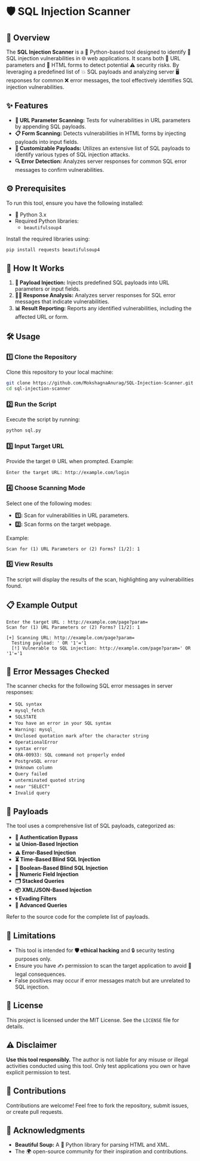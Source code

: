# 🛡️ SQL Injection Scanner

## 📖 Overview
The **SQL Injection Scanner** is a 🐍 Python-based tool designed to identify 🔐 SQL injection vulnerabilities in 🌐 web applications. It scans both 🌟 URL parameters and 📝 HTML forms to detect potential ⚠️ security risks. By leveraging a predefined list of 💥 SQL payloads and analyzing server 🖥️ responses for common ❌ error messages, the tool effectively identifies SQL injection vulnerabilities.

## ✨ Features
- **🔗 URL Parameter Scanning:** Tests for vulnerabilities in URL parameters by appending SQL payloads.
- **📋 Form Scanning:** Detects vulnerabilities in HTML forms by injecting payloads into input fields.
- **🔧 Customizable Payloads:** Utilizes an extensive list of SQL payloads to identify various types of SQL injection attacks.
- **🔍 Error Detection:** Analyzes server responses for common SQL error messages to confirm vulnerabilities.

## ⚙️ Prerequisites
To run this tool, ensure you have the following installed:
- 🐍 Python 3.x
- Required Python libraries:
  - `beautifulsoup4`

Install the required libraries using:
```bash
pip install requests beautifulsoup4
```

## 🚀 How It Works
1. **💉 Payload Injection:** Injects predefined SQL payloads into URL parameters or input fields.
2. **🕵️‍♂️ Response Analysis:** Analyzes server responses for SQL error messages that indicate vulnerabilities.
3. **📊 Result Reporting:** Reports any identified vulnerabilities, including the affected URL or form.

## 🛠️ Usage
### 1️⃣ Clone the Repository
Clone this repository to your local machine:
```bash
git clone https://github.com/MokshagnaAnurag/SQL-Injection-Scanner.git
cd sql-injection-scanner
```

### 2️⃣ Run the Script
Execute the script by running:
```bash
python sql.py
```

### 3️⃣ Input Target URL
Provide the target 🌐 URL when prompted. Example:
```text
Enter the target URL: http://example.com/login
```

### 4️⃣ Choose Scanning Mode
Select one of the following modes:
- **1️⃣:** Scan for vulnerabilities in URL parameters.
- **2️⃣:** Scan forms on the target webpage.

Example:
```text
Scan for (1) URL Parameters or (2) Forms? [1/2]: 1
```

### 5️⃣ View Results
The script will display the results of the scan, highlighting any vulnerabilities found.

## 📋 Example Output
```text
Enter the target URL : http://example.com/page?param=
Scan for (1) URL Parameters or (2) Forms? [1/2]: 1

[+] Scanning URL: http://example.com/page?param=
  Testing payload: ' OR '1'='1
  [!] Vulnerable to SQL injection: http://example.com/page?param=' OR '1'='1
```

## 🛑 Error Messages Checked
The scanner checks for the following SQL error messages in server responses:
- `SQL syntax`
- `mysql_fetch`
- `SQLSTATE`
- `You have an error in your SQL syntax`
- `Warning: mysql_`
- `Unclosed quotation mark after the character string`
- `OperationalError`
- `syntax error`
- `ORA-00933: SQL command not properly ended`
- `PostgreSQL error`
- `Unknown column`
- `Query failed`
- `unterminated quoted string`
- `near "SELECT"`
- `Invalid query`

## 🎯 Payloads
The tool uses a comprehensive list of SQL payloads, categorized as:
- **🔐 Authentication Bypass**
- **📊 Union-Based Injection**
- **⚠️ Error-Based Injection**
- **⏳ Time-Based Blind SQL Injection**
- **🤔 Boolean-Based Blind SQL Injection**
- **🔢 Numeric Field Injection**
- **🗂️ Stacked Queries**
- **📦 XML/JSON-Based Injection**
- **🌀 Evading Filters**
- **🚀 Advanced Queries**

Refer to the source code for the complete list of payloads.

## 🚧 Limitations
- This tool is intended for **🛡️ ethical hacking** and 🔒 security testing purposes only.
- Ensure you have ✍️ permission to scan the target application to avoid 🚨 legal consequences.
- False positives may occur if error messages match but are unrelated to SQL injection.

## 📜 License
This project is licensed under the MIT License. See the `LICENSE` file for details.

## ⚠️ Disclaimer
**Use this tool responsibly.** The author is not liable for any misuse or illegal activities conducted using this tool. Only test applications you own or have explicit permission to test.

## 🤝 Contributions
Contributions are welcome! Feel free to fork the repository, submit issues, or create pull requests.

## 🙌 Acknowledgments
- **Beautiful Soup:** A 🐍 Python library for parsing HTML and XML.
- The 🌍 open-source community for their inspiration and contributions.

